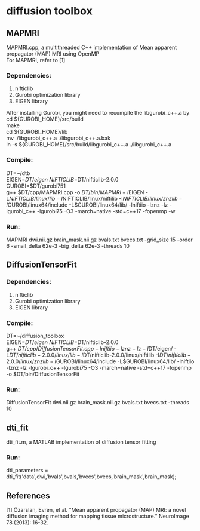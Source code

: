 # diffusion toolbox

## MAPMRI
MAPMRI.cpp, a multithreaded C++ implementation of Mean apparent propagator (MAP) MRI using OpenMP\
For MAPMRI, refer to [1]

### Dependencies:
1. nifticlib
2. Gurobi optimization library
3. EIGEN library  

After installing Gurobi, you might need to recompile the libgurobi_c++.a by  
cd ${GUROBI_HOME}/src/build   
make  
cd ${GUROBI_HOME}/lib  
mv ./libgurobi_c++.a ./libgurobi_c++.a.bak  
ln -s ${GUROBI_HOME}/src/build/libgurobi_c++.a ./libgurobi_c++.a  

### Compile:
DT=~/dtb\
EIGEN=$DT/eigen\
NIFTICLIB=$DT/nifticlib-2.0.0\
GUROBI=$DT/gurobi751\
g++ $DT/cpp/MAPMRI.cpp -o $DT/bin/MAPMRI -I$EIGEN -L$NIFTICLIB/linux/lib -I$NIFTICLIB/linux/niftilib -I$NIFTICLIB/linux/znzlib -I$GUROBI/linux64/include -L$GUROBI/linux64/lib/ -lniftiio -lznz -lz -lgurobi_c++ -lgurobi75 -O3 -march=native -std=c++17 -fopenmp -w

### Run:
MAPMRI dwi.nii.gz brain_mask.nii.gz bvals.txt bvecs.txt -grid_size 15 -order 6 -small_delta 62e-3 -big_delta 62e-3 -threads 10 

## DiffusionTensorFit

### Dependencies:
1. nifticlib
2. Gurobi optimization library
3. EIGEN library  

### Compile:
DT=~/diffusion_toolbox\
EIGEN=$DT/eigen\
NIFTICLIB=$DT/nifticlib-2.0.0\
g++ $DT/cpp/DiffusionTensorFit.cpp -lniftiio -lznz -lz -I$DT/eigen/ -L$DT/nifticlib-2.0.0/linux/lib -I$DT/nifticlib-2.0.0/linux/niftilib -I$DT/nifticlib-2.0.0/linux/znzlib -I$GUROBI/linux64/include -L$GUROBI/linux64/lib/ -lniftiio -lznz -lz -lgurobi_c++ -lgurobi75  -O3  -march=native -std=c++17 -fopenmp -o $DT/bin/DiffusionTensorFit 

### Run:
DiffusionTensorFit dwi.nii.gz brain_mask.nii.gz bvals.txt bvecs.txt -threads 10

## dti_fit
dti_fit.m, a MATLAB implementation of diffusion tensor fitting

### Run:
dti_parameters = dti_fit('data',dwi,'bvals',bvals,'bvecs',bvecs,'brain_mask',brain_mask);


## References
[1] Özarslan, Evren, et al. "Mean apparent propagator (MAP) MRI: a novel diffusion imaging method for mapping tissue microstructure." NeuroImage 78 (2013): 16-32.
